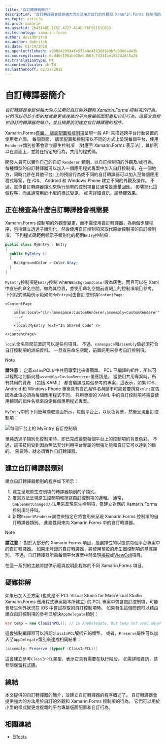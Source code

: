 ```yaml
---
title: "自訂轉譯器簡介"
description: "自訂轉譯器會提供強大的方法用於自訂的外觀和 Xamarin.Forms 控制項的行為。 它們可以用於小型的樣式變更或複雜的平台專屬版面配置和自訂行為。 這篇文章提供自訂的轉譯器的簡介，並且摘要說明建立自訂轉譯器的程序。"
ms.topic: article
ms.prod: xamarin
ms.assetid: 264314BE-1C5C-4727-A14E-F6F98151CDBD
ms.technology: xamarin-forms
author: davidbritch
ms.author: dabritch
ms.date: 01/19/2016
ms.openlocfilehash: a9908429994f4575a9e41936d500bfd8906a843b
ms.sourcegitcommit: 6cd40d190abe38edd50fc74331be15324a845a28
ms.translationtype: MT
ms.contentlocale: zh-TW
ms.lasthandoff: 02/27/2018
---
```

# <a name="introduction-to-custom-renderers"></a>自訂轉譯器簡介

_自訂轉譯器會提供強大的方法用於自訂的外觀和 Xamarin.Forms 控制項的行為。它們可以用於小型的樣式變更或複雜的平台專屬版面配置和自訂行為。這篇文章提供自訂的轉譯器的簡介，並且摘要說明建立自訂轉譯器的程序。_

Xamarin.Forms[頁面、 版面配置和控制項](~/xamarin-forms/user-interface/controls/index.md)呈現一般 API 來描述跨平台行動裝置的使用者介面。 每個頁面、 版面配置和控制項以不同的方式上呈現每個平台，使用`Renderer`類別接著會建立原生控制項 （對應至 Xamarin.Forms 表示法），其排列以在畫面上，並將在指定的行為。共用的程式碼。

開發人員可以實作自己的自訂 `Renderer` 類別，以自訂控制項的外觀及/或行為。 每種類型的自訂轉譯器可以加入一個應用程式專案中加入自訂控制項，在一個地方，同時允許在其他平台; 上的預設行為或不同的自訂轉譯器可以加入至每個應用程式專案，在 iOS、 Android 和 Windows Phone 建立不同的外觀及操作。 不過，實作自訂轉譯器類別來執行簡單的控制項自訂通常是重量回應。 影響簡化這個程序，而且通常用於小型的樣式變更。 如需詳細資訊，請參閱[效果](~/xamarin-forms/app-fundamentals/effects/index.md)。

## <a name="examining-why-custom-renderers-are-necessary"></a>正在檢查為什麼自訂轉譯器會視需要

Xamarin.Forms 控制項的外觀會變更，而不需使用自訂轉譯器，為兩個步驟程序，包括建立透過子類別化，然後使用自訂控制項來取代原始控制項的自訂控制項。 下列程式碼範例顯示子類別化的範例`Entry`控制項：

```csharp
public class MyEntry : Entry
{
  public MyEntry ()
  {
    BackgroundColor = Color.Gray;
  }
}
```

`MyEntry`控制項是`Entry`控制 where`BackgroundColor`設為灰色，而且可以在 Xaml 中宣告的命名空間，做為其位置，並使用命名空間前置詞上的控制項項目參考。 下列程式碼範例示範如何`MyEntry`可由自訂控制項`ContentPage`:

```xaml
<ContentPage
    ...
    xmlns:local="clr-namespace:CustomRenderer;assembly=CustomRenderer"
    ...>
    ...
    <local:MyEntry Text="In Shared Code" />
    ...
</ContentPage>
```

`local`命名空間前置詞可以是任何項目。 不過，`namespace`和`assembly`值必須符合自訂控制項的詳細資料。 一旦宣告命名空間，前置詞用來參考自訂控制項。

> [!NOTE]
> **請注意**： 定義`xmlns`PCLs 中共用專案比來得簡單。 PCL 已編譯的組件，所以可以輕鬆地判斷何種`assembly=CustomRenderer`值應該是。 當使用共用專案時，所有共用的資產 （包括 XAML） 都會編譯成每個參考的專案，這表示，如果 iOS、 Android 和 Windows Phone 專案具有自己*組件名稱*是不可能若要撰寫`xmlns`宣告因為此值必須為每個應用程式不同。 共用專案的 XAML 中的自訂控制項將需要使用相同的組件名稱來設定每個應用程式專案。

`MyEntry`中的下列螢幕擷取畫面所示，每個平台上，以灰色背景，然後呈現自訂控制項：

![](introduction-images/screenshots.png "每個平台上的 MyEntry 自訂控制項")

單純透過子類別化控制項時，即已完成變更每個平台上的控制項的背景色彩。 不過，這項技術受到因為無法充分利用平台專屬的增強功能和自訂它可以達到的目的。 需要時，就必須實作自訂轉譯器。

## <a name="creating-a-custom-renderer-class"></a>建立自訂轉譯器類別

建立自訂轉譯器類別的程序如下所示：

1. 建立呈現原生控制項的轉譯器類別的子類別。
1. 覆寫方法呈現原生控制項和撰寫自訂控制項的邏輯。 通常，`OnElementChanged`方法用來呈現原生控制項，當建立對應的 Xamarin.Forms 控制項時呼叫。
1. 新增`ExportRenderer`屬性來指定它將會用來呈現 Xamarin.Forms 控制項的自訂轉譯器類別。 此屬性用來向 Xamarin.Forms 中的自訂轉譯器。

> [!NOTE]
> **請注意**： 對於大部分的 Xamarin.Forms 項目，是選擇性的以提供每個平台專案中的自訂轉譯器。 如果未登錄的自訂轉譯器，將使用預設的產生器控制項的基底類別。 不過，自訂轉譯器所需每個平台專案中時呈現[檢視](https://developer.xamarin.com/api/type/Xamarin.Forms.View/)或[ViewCell](https://developer.xamarin.com/api/type/Xamarin.Forms.ViewCell/)項目。

在這一系列的主題將提供示範與說明此程序的不同 Xamarin.Forms 項目。

## <a name="troubleshooting"></a>疑難排解

如果已加入至方案 (也就是不 PCL Visual Studio for Mac/Visual Studio Xamarin.Forms 應用程式專案範本所建立) 的 PCL 專案中包含自訂控制項，可能會發生例外狀況在 iOS 中嘗試存取的自訂控制項時。 如果發生這個問題可以藉由建立自訂控制項的參考已解決`AppDelegate`類別：

```csharp
var temp = new ClassInPCL(); // in AppDelegate, but temp not used anywhere
```

這會強制編譯器可以辨認`ClassInPCL`解析它的類型。 或者，`Preserve`屬性可以加入至`AppDelegate`類別來達成相同結果：

```csharp
[assembly: Preserve (typeof (ClassInPCL))]
```

這會建立參考`ClassInPCL`類型，表示它具有需要在執行階段。 如需詳細資訊，請參閱[保留程式碼](~/ios/deploy-test/linker.md)。

## <a name="summary"></a>總結

本文提供的自訂轉譯器的簡介，並建立自訂轉譯器的程序概述了。 自訂轉譯器會提供強大的方法用於自訂的外觀和 Xamarin.Forms 控制項的行為。 它們可以用於小型的樣式變更或複雜的平台專屬版面配置和自訂行為。


## <a name="related-links"></a>相關連結

- [Effects](~/xamarin-forms/app-fundamentals/effects/index.md)
